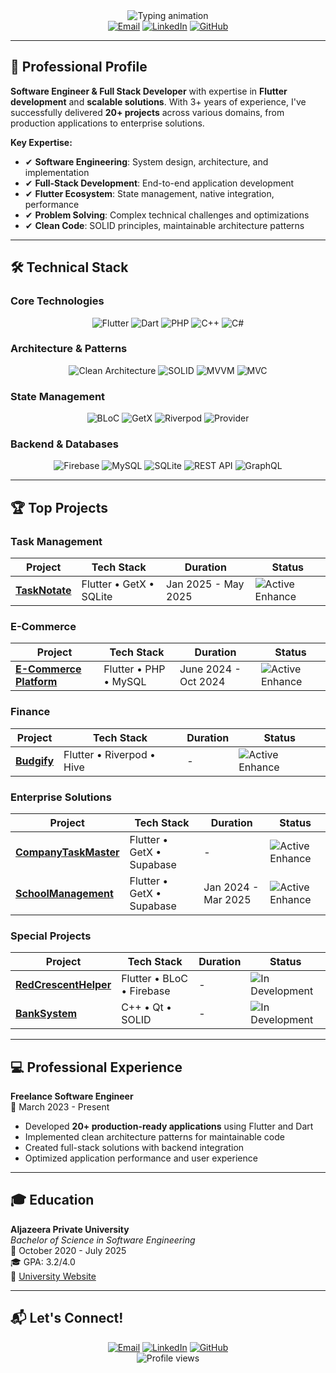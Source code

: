 <div align="center">
  <img src="https://readme-typing-svg.demolab.com?font=Fira+Code&weight=600&size=35&duration=3000&pause=1000&color=3390FF&center=true&vCenter=true&width=600&lines=Mohammed+Abdullkareem;Software+Engineer;Full+Stack+App+Developer;Problem+Solver;Clean+Code+Advocate" alt="Typing animation" />
</div>

<div align="center">
  <a href="mailto:sonsabdulkareem@gmail.com" target="_blank"><img src="https://img.shields.io/badge/Email-D14836?style=for-the-badge&logo=gmail&logoColor=white" alt="Email"></a>
  <a href="https://www.linkedin.com/in/mohammed-abdullkareem-02a965330" target="_blank"><img src="https://img.shields.io/badge/LinkedIn-0077B5?style=for-the-badge&logo=linkedin&logoColor=white" alt="LinkedIn"></a>
  <a href="https://github.com/MegoABKM" target="_blank"><img src="https://img.shields.io/badge/GitHub-181717?style=for-the-badge&logo=github&logoColor=white" alt="GitHub"></a>
</div>

---

## 🚀 Professional Profile

**Software Engineer & Full Stack Developer** with expertise in **Flutter development** and **scalable solutions**. With 3+ years of experience, I've successfully delivered **20+ projects** across various domains, from production applications to enterprise solutions.

**Key Expertise:**
- ✔ **Software Engineering**: System design, architecture, and implementation
- ✔ **Full-Stack Development**: End-to-end application development
- ✔ **Flutter Ecosystem**: State management, native integration, performance
- ✔ **Problem Solving**: Complex technical challenges and optimizations
- ✔ **Clean Code**: SOLID principles, maintainable architecture patterns

---

## 🛠️ Technical Stack

### Core Technologies
<p align="center">
  <img src="https://img.shields.io/badge/Flutter-02569B?style=for-the-badge&logo=flutter&logoColor=white" alt="Flutter">
  <img src="https://img.shields.io/badge/Dart-0175C2?style=for-the-badge&logo=dart&logoColor=white" alt="Dart">
  <img src="https://img.shields.io/badge/PHP-777BB4?style=for-the-badge&logo=php&logoColor=white" alt="PHP">
  <img src="https://img.shields.io/badge/C++-00599C?style=for-the-badge&logo=cplusplus&logoColor=white" alt="C++">
  <img src="https://img.shields.io/badge/C%23-239120?style=for-the-badge&logo=c-sharp&logoColor=white" alt="C#">
</p>

### Architecture & Patterns
<p align="center">
  <img src="https://img.shields.io/badge/Clean_Arch-6DB33F?style=for-the-badge" alt="Clean Architecture">
  <img src="https://img.shields.io/badge/SOLID-FF6D00?style=for-the-badge" alt="SOLID">
  <img src="https://img.shields.io/badge/MVVM-5C2D91?style=for-the-badge" alt="MVVM">
  <img src="https://img.shields.io/badge/MVC-5C2D91?style=for-the-badge" alt="MVC">
</p>

### State Management
<p align="center">
  <img src="https://img.shields.io/badge/BLoC-02569B?style=for-the-badge&logo=flutter&logoColor=white" alt="BLoC">
  <img src="https://img.shields.io/badge/GetX-6DB33F?style=for-the-badge&logo=flutter&logoColor=white" alt="GetX">
  <img src="https://img.shields.io/badge/Riverpod-4A98E8?style=for-the-badge&logo=riverpod&logoColor=white" alt="Riverpod">
  <img src="https://img.shields.io/badge/Provider-4285F4?style=for-the-badge&logo=flutter&logoColor=white" alt="Provider">
</p>

### Backend & Databases
<p align="center">
  <img src="https://img.shields.io/badge/Firebase-FFCA28?style=for-the-badge&logo=firebase&logoColor=black" alt="Firebase">
  <img src="https://img.shields.io/badge/MySQL-4479A1?style=for-the-badge&logo=mysql&logoColor=white" alt="MySQL">
  <img src="https://img.shields.io/badge/SQLite-003B57?style=for-the-badge&logo=sqlite&logoColor=white" alt="SQLite">
  <img src="https://img.shields.io/badge/REST_API-FF6D00?style=for-the-badge" alt="REST API">
  <img src="https://img.shields.io/badge/GraphQL-E10098?style=for-the-badge&logo=graphql&logoColor=white" alt="GraphQL">
</p>

---

## 🏆 Top Projects

### Task Management
| Project | Tech Stack | Duration | Status |
|---------|------------|----------|--------|
| **[TaskNotate](https://github.com/MegoABKM/TaskNotate)** | Flutter • GetX • SQLite | Jan 2025 - May 2025 | ![Active Enhance](https://img.shields.io/badge/Active_Enhance-3DDC84?style=flat) |

### E-Commerce
| Project | Tech Stack | Duration | Status |
|---------|------------|----------|--------|
| **[E-Commerce Platform](https://github.com/MegoABKM/E-commerce)** | Flutter • PHP • MySQL | June 2024 - Oct 2024 | ![Active Enhance](https://img.shields.io/badge/Active_Enhance-3DDC84?style=flat) |

### Finance
| Project | Tech Stack | Duration | Status |
|---------|------------|----------|--------|
| **[Budgify](https://github.com/MegoABKM/Budgify)** | Flutter • Riverpod • Hive | - | ![Active Enhance](https://img.shields.io/badge/Active_Enhance-3DDC84?style=flat) |

### Enterprise Solutions
| Project | Tech Stack | Duration | Status |
|---------|------------|----------|--------|
| **[CompanyTaskMaster](https://github.com/MegoABKM/CompanyTaskMaster)** | Flutter • GetX • Supabase | - | ![Active Enhance](https://img.shields.io/badge/Active_Enhance-3DDC84?style=flat) |
| **[SchoolManagement](https://github.com/MegoABKM/SchoolManagement)** | Flutter • GetX • Supabase | Jan 2024 - Mar 2025 | ![Active Enhance](https://img.shields.io/badge/Active_Enhance-3DDC84?style=flat) |

### Special Projects
| Project | Tech Stack | Duration | Status |
|---------|------------|----------|--------|
| **[RedCrescentHelper](https://github.com/MegoABKM/RedCrescentHelper)** | Flutter • BLoC • Firebase | - | ![In Development](https://img.shields.io/badge/In_Development-FFCA28?style=flat) |
| **[BankSystem](https://github.com/MegoABKM/BankSystem)** | C++ • Qt • SOLID | - | ![In Development](https://img.shields.io/badge/In_Development-FFCA28?style=flat) |

---

## 💻 Professional Experience

**Freelance Software Engineer**  
📅 March 2023 - Present  
- Developed **20+ production-ready applications** using Flutter and Dart  
- Implemented clean architecture patterns for maintainable code  
- Created full-stack solutions with backend integration  
- Optimized application performance and user experience  

---

## 🎓 Education

**Aljazeera Private University**  
*Bachelor of Science in Software Engineering*  
📅 October 2020 - July 2025  
🎓 GPA: 3.2/4.0  
🔗 [University Website](https://jude.edu.sy/)

---

## 📬 Let's Connect!

<div align="center">
  <a href="mailto:sonsabdulkareem@gmail.com" target="_blank"><img src="https://img.shields.io/badge/Email-D14836?style=for-the-badge&logo=gmail&logoColor=white" alt="Email"></a>
  <a href="https://www.linkedin.com/in/mohammed-abdullkareem-02a965330" target="_blank"><img src="https://img.shields.io/badge/LinkedIn-0077B5?style=for-the-badge&logo=linkedin&logoColor=white" alt="LinkedIn"></a>
  <a href="https://github.com/MegoABKM" target="_blank"><img src="https://img.shields.io/badge/GitHub-181717?style=for-the-badge&logo=github&logoColor=white" alt="GitHub"></a>
</div>

<div align="center">
  <img src="https://komarev.com/ghpvc/?username=MegoABKM&label=Profile%20views&color=0e75b6&style=flat" alt="Profile views" />
</div>
